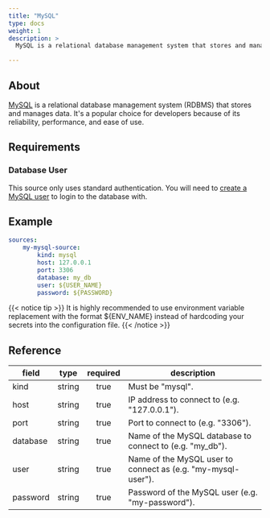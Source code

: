 ```yaml
---
title: "MySQL"
type: docs
weight: 1
description: >
  MySQL is a relational database management system that stores and manages data.

---
```


## About

[MySQL][mysql-docs] is a relational database management system (RDBMS) that
stores and manages data. It's a popular choice for developers because of its
reliability, performance, and ease of use.

[mysql-docs]: https://www.mysql.com/

## Requirements

### Database User

This source only uses standard authentication. You will need to [create a
MySQL user][mysql-users] to login to the database with.

[mysql-users]: https://dev.mysql.com/doc/refman/8.4/en/user-names.html

## Example

```yaml
sources:
    my-mysql-source:
        kind: mysql
        host: 127.0.0.1
        port: 3306
        database: my_db
        user: ${USER_NAME}
        password: ${PASSWORD}
```

{{< notice tip >}}
It is highly recommended to use environment variable replacement with the
format ${ENV_NAME} instead of hardcoding your secrets into the configuration file.
{{< /notice >}}

## Reference

| **field** | **type** | **required** | **description**                                                                             |
|-----------|:--------:|:------------:|---------------------------------------------------------------------------------------------|
| kind      |  string  |     true     | Must be "mysql".                                                                            |
| host      |  string  |     true     | IP address to connect to (e.g. "127.0.0.1").                                                |
| port      |  string  |     true     | Port to connect to (e.g. "3306").                                                           |
| database  |  string  |     true     | Name of the MySQL database to connect to (e.g. "my_db").                                    |
| user      |  string  |     true     | Name of the MySQL user to connect as (e.g. "my-mysql-user").                                |
| password  |  string  |     true     | Password of the MySQL user (e.g. "my-password").                                            |
